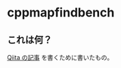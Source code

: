 # cppmapfindbench

## これは何？

[Qiita の記事](https://qiita.com/Nabetani/items/fb19a1c2ac51ad1f9965#comment-e62d2430bc3f7a9cfa96) を書くために書いたもの。
